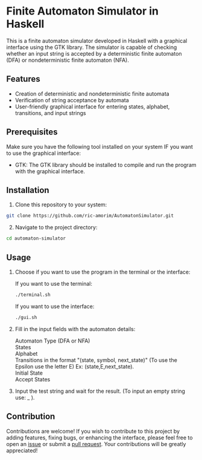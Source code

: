 # Finite Automaton Simulator in Haskell

This is a finite automaton simulator developed in Haskell with a graphical interface using the GTK library. The simulator is capable of checking whether an input string is accepted by a deterministic finite automaton (DFA) or nondeterministic finite automaton (NFA).

## Features

- Creation of deterministic and nondeterministic finite automata
- Verification of string acceptance by automata
- User-friendly graphical interface for entering states, alphabet, transitions, and input strings

## Prerequisites

Make sure you have the following tool installed on your system IF you want to use the graphical interface:

- GTK: The GTK library should be installed to compile and run the program with the graphical interface.

## Installation

1. Clone this repository to your system:

```bash
git clone https://github.com/ric-amorim/AutomatonSimulator.git
```

2. Navigate to the project directory:

```bash 
cd automaton-simulator
```

## Usage

1. Choose if you want to use the program in the terminal or the interface:

    If you want to use the terminal:
    ```bash 
    ./terminal.sh 
    ```
    
    If you want to use the interface:
    ```bash 
    ./gui.sh
    ```

2. Fill in the input fields with the automaton details:

    Automaton Type (DFA or NFA) <br />
    States<br />
    Alphabet<br />
    Transitions in the format "(state, symbol, next_state)"  (To use the Epsilon use the letter E) Ex: (state,E,next_state).<br />
    Initial State<br />
    Accept States<br />

3. Input the test string and wait for the result.  (To input an empty string use: _ ).


## Contribution

Contributions are welcome! If you wish to contribute to this project by adding features, fixing bugs, or enhancing the interface, please feel free to open an [issue](https://github.com/ric-amorim/AutomatonSimulator/issues) or submit a [pull request](https://github.com/ric-amorim/AutomatonSimulator/pulls). Your contributions will be greatly appreciated!

